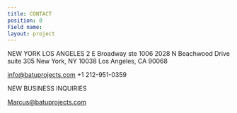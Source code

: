 ```yaml
---
title: CONTACT
position: 0
Field name: 
layout: project
---
```



NEW YORK							LOS ANGELES
2 E Broadway ste 1006 					2028 N Beachwood Drive suite 305
New York, NY 10038						Los Angeles, CA 90068

info@batuprojects.com
+1 212-951-0359


NEW BUSINESS INQUIRIES

Marcus@batuprojects.com 